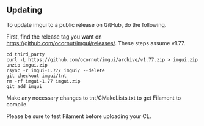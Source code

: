 ## Updating

To update imgui to a public release on GitHub, do the following.

First, find the release tag you want on https://github.com/ocornut/imgui/releases/.
These steps assume v1.77.

```
cd third_party
curl -L https://github.com/ocornut/imgui/archive/v1.77.zip > imgui.zip
unzip imgui.zip
rsync -r imgui-1.77/ imgui/ --delete
git checkout imgui/tnt
rm -rf imgui-1.77 imgui.zip
git add imgui
```

Make any necessary changes to tnt/CMakeLists.txt to get Filament to compile.

Please be sure to test Filament before uploading your CL.

